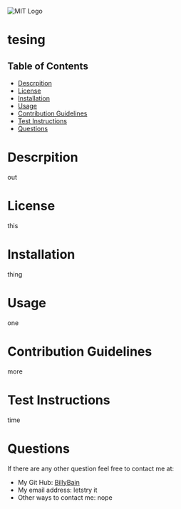 ![MIT Logo](./resourcesimgsMIT_logo.png)
# tesing

## Table of Contents
- [Descrpition](#description)
- [License](#license)
- [Installation](#installation)
- [Usage](#usage)
- [Contribution Guidelines](#contribution_guidelines)
- [Test Instructions](#test_instructions)
- [Questions](#questions)

# Descrpition
out
# License
this
# Installation
thing
# Usage
one 
# Contribution Guidelines
more
# Test Instructions
time
# Questions
If there are any other question feel free to contact me at:
- My Git Hub: [BillyBain](https://github.com/BillyBain)
- My email address: letstry it
- Other ways to contact me: nope
